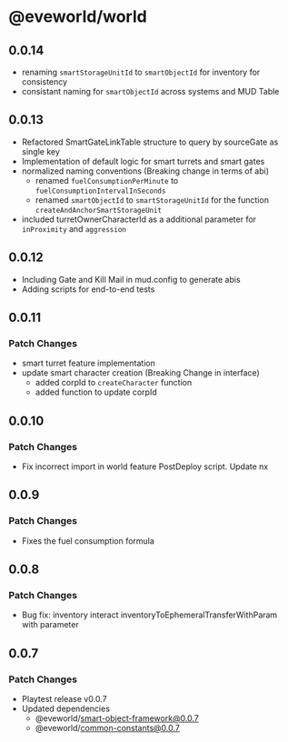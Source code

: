 # @eveworld/world
## 0.0.14
- renaming `smartStorageUnitId` to  `smartObjectId` for inventory for consistency 
- consistant naming for `smartObjectId` across systems and MUD Table

## 0.0.13
- Refactored SmartGateLinkTable structure to query by sourceGate as single key
- Implementation of default logic for smart turrets and smart gates
- normalized naming conventions (Breaking change in terms of abi)
  - renamed `fuelConsumptionPerMinute` to `fuelConsumptionIntervalInSeconds`
  - renamed `smartObjectId` to `smartStorageUnitId` for the function `createAndAnchorSmartStorageUnit`
- included turretOwnerCharacterId as a additional parameter for `inProximity` and `aggression`

## 0.0.12
- Including Gate and Kill Mail in mud.config to generate abis 
- Adding scripts for end-to-end tests 

## 0.0.11

### Patch Changes

- smart turret feature implementation
- update smart character creation (Breaking Change in interface)
  - added corpId to `createCharacter` function
  - added function to update corpId
  
## 0.0.10

### Patch Changes

- Fix incorrect import in world feature PostDeploy script.
  Update nx

## 0.0.9

### Patch Changes

- Fixes the fuel consumption formula

## 0.0.8

### Patch Changes

- Bug fix: inventory interact inventoryToEphemeralTransferWithParam with parameter

## 0.0.7

### Patch Changes

- Playtest release v0.0.7
- Updated dependencies
  - @eveworld/smart-object-framework@0.0.7
  - @eveworld/common-constants@0.0.7
